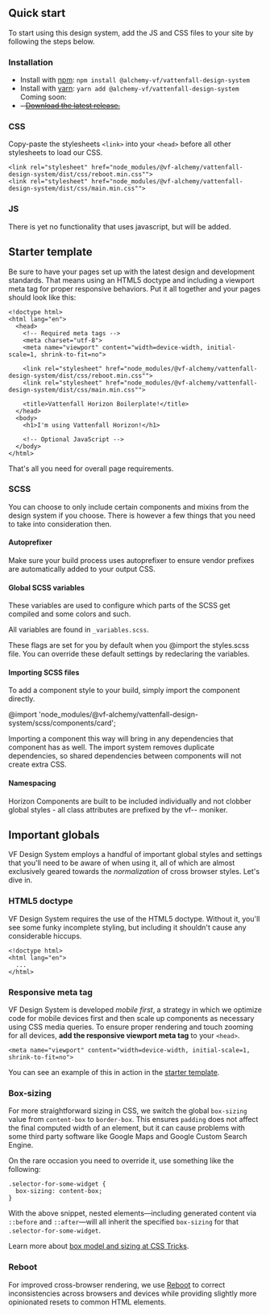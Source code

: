 ## Quick start

To start using this design system, add the JS and CSS files to your site by following the steps below.

### Installation

 - Install with [npm](https://www.npmjs.com/): `npm install @alchemy-vf/vattenfall-design-system`
 - Install with [yarn](https://yarnpkg.com/): `yarn add @alchemy-vf/vattenfall-design-system`
Coming soon:
- ~~- [Download the latest release.](unpkg.com/react@16.0.0/umd/react.production.min.js)~~

### CSS

Copy-paste the stylesheets `<link>` into your `<head>` before all other stylesheets to load our CSS.

```
<link rel="stylesheet" href="node_modules/@vf-alchemy/vattenfall-design-system/dist/css/reboot.min.css"">
<link rel="stylesheet" href="node_modules/@vf-alchemy/vattenfall-design-system/dist/css/main.min.css"">
```

### JS

There is yet no functionality that uses javascript, but will be added.


## Starter template

Be sure to have your pages set up with the latest design and development standards. That means using an HTML5 doctype and including a viewport meta tag for proper responsive behaviors. Put it all together and your pages should look like this:

```
<!doctype html>
<html lang="en">
  <head>
    <!-- Required meta tags -->
    <meta charset="utf-8">
    <meta name="viewport" content="width=device-width, initial-scale=1, shrink-to-fit=no">

    <link rel="stylesheet" href="node_modules/@vf-alchemy/vattenfall-design-system/dist/css/reboot.min.css"">
    <link rel="stylesheet" href="node_modules/@vf-alchemy/vattenfall-design-system/dist/css/main.min.css"">

    <title>Vattenfall Horizon Boilerplate!</title>
  </head>
  <body>
    <h1>I'm using Vattenfall Horizon!</h1>

    <!-- Optional JavaScript -->
  </body>
</html>
```

That's all you need for overall page requirements. 

### SCSS

You can choose to only include certain components and mixins from the design system if you choose. There is however a few things that you need to take into consideration then.

#### Autoprefixer
Make sure your build process uses autoprefixer to ensure vendor prefixes are automatically added to your output CSS.

#### Global SCSS variables
These variables are used to configure which parts of the SCSS get compiled and some colors and such.

All variables are found in `_variables.scss`.

These flags are set for you by default when you @import the styles.scss file. You can override these default settings by redeclaring the variables.

#### Importing SCSS files
To add a component style to your build, simply import the component directly.

@import 'node_modules/@vf-alchemy/vattenfall-design-system/scss/components/card';

Importing a component this way will bring in any dependencies that component has as well. The import system removes duplicate dependencies, so shared dependencies between components will not create extra CSS.

#### Namespacing
Horizon Components are built to be included individually and not clobber global styles - all class attributes are prefixed by the vf-- moniker. 

## Important globals

VF Design System employs a handful of important global styles and settings that you'll need to be aware of when using it, all of which are almost exclusively geared towards the *normalization* of cross browser styles. Let's dive in.

### HTML5 doctype

VF Design System requires the use of the HTML5 doctype. Without it, you'll see some funky incomplete styling, but including it shouldn't cause any considerable hiccups.

```
<!doctype html>
<html lang="en">
  ...
</html>
```

### Responsive meta tag

VF Design System is developed *mobile first*, a strategy in which we optimize code for mobile devices first and then scale up components as necessary using CSS media queries. To ensure proper rendering and touch zooming for all devices, **add the responsive viewport meta tag** to your `<head>`.

```
<meta name="viewport" content="width=device-width, initial-scale=1, shrink-to-fit=no">
```

You can see an example of this in action in the [starter template](#starter-template).

### Box-sizing

For more straightforward sizing in CSS, we switch the global `box-sizing` value from `content-box` to `border-box`. This ensures `padding` does not affect the final computed width of an element, but it can cause problems with some third party software like Google Maps and Google Custom Search Engine.

On the rare occasion you need to override it, use something like the following:

```
.selector-for-some-widget {
  box-sizing: content-box;
}
```

With the above snippet, nested elements—including generated content via `::before` and `::after`—will all inherit the specified `box-sizing` for that `.selector-for-some-widget`.

Learn more about [box model and sizing at CSS Tricks](https://css-tricks.com/box-sizing/).

### Reboot

For improved cross-browser rendering, we use [Reboot](/content/reboot/) to correct inconsistencies across browsers and devices while providing slightly more opinionated resets to common HTML elements.

